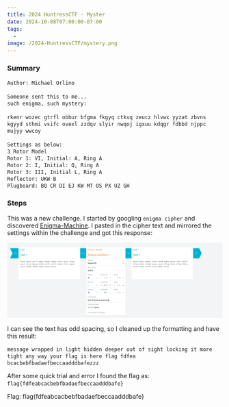 ```yaml
---
title: 2024 HuntressCTF - Myster
date: 2024-10-08T07:00:00-07:00
tags:
  - 
image: /2024-HuntressCTF/mystery.png
---
```


### Summary
```
Author: Michael Orlino

Someone sent this to me...
such enigma, such mystery:

rkenr wozec gtrfl obbur bfgma fkgyq ctkvq zeucz hlvwx yyzat zbvns kgyyd sthmi vsifc ovexl zzdqv slyir nwqoj igxuu kdqgr fdbbd njppc mujyy wwcoy

Settings as below:
3 Rotor Model
Rotor 1: VI, Initial: A, Ring A
Rotor 2: I, Initial: Q, Ring A
Rotor 3: III, Initial L, Ring A
Reflector: UKW B
Plugboard: BQ CR DI EJ KW MT OS PX UZ GH
```

### Steps

This was a new challenge. I started by googling `enigma cipher` and discovered [Enigma-Machine]("https://cryptii.com/pipes/enigma-machine").  I pasted in the cipher text and mirrored the settings within the challenge and got this response:

![](/static/2024-HuntressCTF/e1.png)

I can see the text has odd spacing, so I cleaned up the formatting and have this result:
```
message wrapped in light hidden deeper out of sight locking it more tight any way your flag is here flag fdfea bcacbebfbadaefbeccaadddbafezzz
```
After some quick trial and error I found the flag as: `flag{fdfeabcacbebfbadaefbeccaadddbafe}`


Flag: flag{fdfeabcacbebfbadaefbeccaadddbafe}